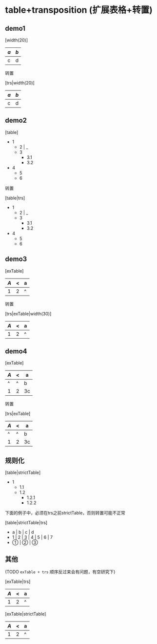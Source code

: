 # table+transposition (扩展表格+转置)

## demo1

[width(20)]

|*a*|*b*|
|:--|:--|
| c | d |

转置

[trs|width(20)]

|*a*|*b*|
|---|---|
| c | d |

## demo2

[table]

- 1
  - 2 | _
  - 3
    - 3.1
    - 3.2
- 4
  - 5
  - 6

转置

[table|trs]

- 1
  - 2 | _
  - 3
    - 3.1
    - 3.2
- 4
  - 5
  - 6

## demo3

[exTable]

|*A*| < | a |
|---|---|---|
| 1 | 2 | ^ |

转置

[trs|exTable|width(30)]

|*A*| < | a |
|---|---|---|
| 1 | 2 | ^ |

## demo4

[exTable]

|*A*| < | a |
|---|---|---|
| ^ | ^ | b |
| 1 | 2 | 3c|

转置

[trs|exTable]

|*A*| < | a |
|---|---|---|
| ^ | ^ | b |
| 1 | 2 | 3c|

## 规则化

[table|strictTable]

- 1
  - 1.1
  - 1.2
    - 1.2.1
    - 1.2.2

下面的例子中，必须在trs之前strictTable，否则转置可能不正常

[table|strictTable|trs]

- a | b | c | d
- 1 | 2 | 3 | 4 | 5 | 6 | 7
- ① | ② | ③

## 其他

(TODO `exTable + trs` 顺序反过来会有问题，有空研究下)

[exTable|trs]

|*A*| < | a |
|---|---|---|
| 1 | 2 | ^ |

[exTable|strictTable]

|*A*| < | a |
|---|---|---|
| 1 | 2 | ^ |
